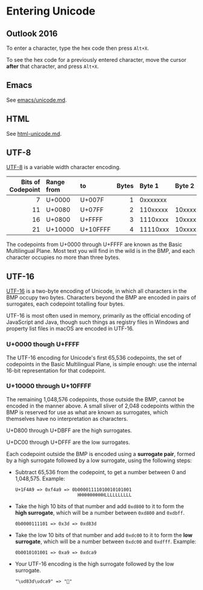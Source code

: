# Entering Unicode

## Outlook 2016

To enter a character, type the hex code then press `Alt+X`.

To see the hex code for a previously entered character, move the
cursor **after** that character, and press `Alt+X`.

## Emacs

See <a href="emacs/unicode.md">emacs/unicode.md</a>.

## HTML

See <a href="html-unicode.md">html-unicode.md</a>.

## UTF-8

[UTF-8](https://en.wikipedia.org/wiki/UTF-8) is a variable width
character encoding.

| Bits of Codepoint | Range from | to       | Bytes | Byte 1   | Byte 2   | Byte 3   | Byte 4   |
|------------------:|:-----------|:---------|------:|:---------|:---------|:---------|:---------|
|                 7 | U+0000     | U+007F   |     1 | 0xxxxxxx |          |          |          |
|                11 | U+0080     | U+07FF   |     2 | 110xxxxx | 10xxxxxx |          |          |
|                16 | U+0800     | U+FFFF   |     3 | 1110xxxx | 10xxxxxx | 10xxxxxx |          |
|                21 | U+10000    | U+10FFFF |     4 | 11110xxx | 10xxxxxx | 10xxxxxx | 10xxxxxx |

The codepoints from U+0000 through U+FFFF are known as the Basic
Multilingual Plane.  Most text you will find in the wild is in the
BMP, and each character occupies no more than three bytes.

## UTF-16

[UTF-16](https://en.wikipedia.org/wiki/UTF-16) is a two-byte encoding
of Unicode, in which all characters in the BMP occupy two bytes.
Characters beyond the BMP are encoded in pairs of surrogates, each
codepoint totalling four bytes.

UTF-16 is most often used in memory, primarily as the official
encoding of JavaScript and Java, though such things as registry files
in Windows and property list files in macOS are encoded in UTF-16.

### U+0000 though U+FFFF

The UTF-16 encoding for Unicode's first 65,536 codepoints, the set of
codepoints in the Basic Multilingual Plane, is simple enough: use the
internal 16-bit representation for that codepoint.

### U+10000 through U+10FFFF

The remaining 1,048,576 codepoints, those outside the BMP, cannot be
encoded in the manner above.  A small sliver of 2,048 codepoints
within the BMP is reserved for use as what are known as surrogates,
which themselves have no interpretation as characters.

U+D800 through U+DBFF are the high surrogates.

U+DC00 through U+DFFF are the low surrogates.

Each codepoint outside the BMP is encoded using a **surrogate pair**,
formed by a high surrogate followed by a low surrogate, using the
following steps:

-   Subtract 65,536 from the codepoint, to get a number between 0 and
    1,048,575.  Example:

    ```
    U+1F4A9 => 0xf4a9 => 0b00001111010010101001
                           HHHHHHHHHHLLLLLLLLLL
    ```

-   Take the high 10 bits of that number and add `0xd800` to it to
    form the **high surrogate**, which will be a number between
    `0xd800` and `0xdbff`.

    ```
    0b0000111101 => 0x3d => 0xd83d
    ```

-   Take the low 10 bits of that number and add `0xdc00` to it to form
    the **low surrogate**, which will be a number between `0xdc00` and
    `0xdfff`.  Example:

    ```
    0b0010101001 => 0xa9 => 0xdca9
    ```

-   Your UTF-16 encoding is the high surrogate followed by the low
    surrogate.

    ```
    "\ud83d\udca9" => "💩"
    ```
